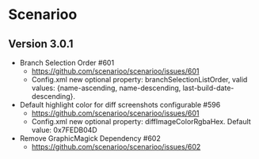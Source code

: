 # Scenarioo

## Version 3.0.1
- Branch Selection Order #601
  - https://github.com/scenarioo/scenarioo/issues/601
  - Config.xml new optional property: branchSelectionListOrder, valid values: {name-ascending, name-descending, last-build-date-descending}. 
- Default highlight color for diff screenshots configurable #596
  - https://github.com/scenarioo/scenarioo/issues/601
  - Config.xml new optional property: diffImageColorRgbaHex. Default value: 0x7FEDB04D
- Remove GraphicMagick Dependency #602
  - https://github.com/scenarioo/scenarioo/issues/602
